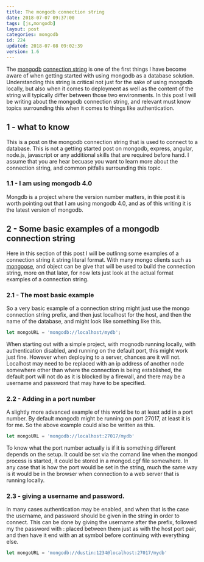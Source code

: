 ```yaml
---
title: The mongodb connection string
date: 2018-07-07 09:37:00
tags: [js,mongodb]
layout: post
categories: mongodb
id: 224
updated: 2018-07-08 09:02:39
version: 1.6
---
```


The [mongodb](https://www.mongodb.com/) [connection string](https://docs.mongodb.com/manual/reference/connection-string/) is one of the first things I have become aware of when getting started with using mongodb as a database solution. Understanding this string is critical not just for the sake of using mongodb locally, but also when it comes to deployment as well as the content of the string will typically differ between those two environments. In this post I will be writing about the mongodb connection string, and relevant must know topics surrounding this when it comes to things like authentication.

<!-- more -->

## 1 - what to know

This is a post on the mongodb connection string that is used to connect to a database. This is not a getting started post on mongodb, express, angular, node.js, javascript or any additional skills that are required before hand. I assume that you are hear becuase you want to learn more about the connection string, and common pitfalls surrounding this topic.

### 1.1 - I am using mongodb 4.0

Mongdb is a project where the version number matters, in thie post it is worth pointing out that I am using mongodb 4.0, and as of this writing it is the latest version of mongodb.

## 2 - Some basic examples of a mongodb connection string

Here in this section of this post I will be outlinng some examples of a connection string it string literal format. With many mongo clients such as [mongoose](http://mongoosejs.com/), and object can be give that will be used to build the connection string, more on that later, for now lets just look at the actual format examples of a connection string.

### 2.1 - The most basic example

So a very basic example of a connection string might just use the mongo connection string prefix, and then just localhost for the host, and then the name of the database, and might look like something like this.

```js
let mongoURL = 'mongodb://localhost/mydb';
```

When starting out with a simple project, with mognodb running locally, with authentication disabled, and running on the default port, this might work just fine. However when deploying to a server, chances are it will not. Localhost may need to be replaced with an ip address of another node somewhere other than where the connection is being established, the default port will not do as it is blocked by a firewall, and there may be a username and password that may have to be specified.

### 2.2 - Adding in a port number

A slightly more advanced example of this world be to at least add in a port number. By default mongodb might be running on port 27017, at least it is for me. So the above example could also be written as this.

```js
let mongoURL = 'mongodb://localhost:27017/mydb'
```

To know what the port number actually is if it is something different depends on the setup. It could be set via the comand line when the mongod process is started, it could be stored in a mongod.cgf file somewhere. In any case that is how the port would be set in the string, much the same way is it would be in the browser when connection to a web server that is running locally.

### 2.3 - giving a username and password.

In many cases authentication may be enabled, and when that is the case the username, and password should be given in the string in order to connect. This can be done by giving the username after the prefix, followed my the password with : placed between them just as with the host port pair, and then have it end with an at symbol before continuing with everything else.

```js
let mongoURL = 'mongodb://dustin:1234@localhost:27017/mydb'
```